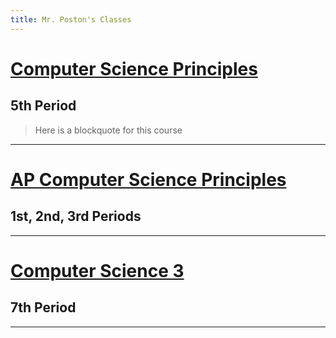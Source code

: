 ```yaml
---
title: Mr. Poston's Classes
---
```


# [Computer Science Principles](https://sites.google.com/g.risd.org/computer-science-principles)
## 5th Period
> Here is a blockquote for this course
---
# [AP Computer Science Principles](https://sites.google.com/g.risd.org/APCSP-2020-2021)
## 1st, 2nd, 3rd Periods
---
# [Computer Science 3](https://sites.google.com/g.risd.org/computer-science-3)
## 7th Period
---
